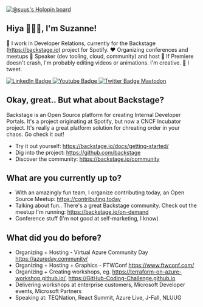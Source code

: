[![@suus's Holopin board](https://holopin.io/api/user/board?user=suus)](https://holopin.io/@suus)

## Hiya 🙋🏻‍♀️, I'm Suzanne!

🏢 I work in Developer Relations, currently for the Backstage (<a href="https://backstage.io">https://backstage.io</a>) project for Spotify.
♥️ Organizing conferences and meetups
🎤 Speaker (dev tooling, cloud, community) and host
🎥 If Premiere doesn't crash, I'm probably editing videos or animations. I'm creative.
🐣 I tweet.

<div id="badges">
  <a href="https://linkedin.com/in/suzannedaniels">
    <img src="https://img.shields.io/badge/LinkedIn-blue?style=for-the-badge&logo=linkedin&logoColor=white" alt="LinkedIn Badge"/>
  </a>
  <a href="https://youtube.com/playlist?list=PLfI-BhZY0z5SOGzSOhDZ52cWTOA1m4ijn">
    <img src="https://img.shields.io/badge/YouTube-red?style=for-the-badge&logo=youtube&logoColor=white" alt="Youtube Badge"/>
  </a>
  <a href="https://twitter.com/suushier">
    <img src="https://img.shields.io/badge/Twitter-blue?style=for-the-badge&logo=twitter&logoColor=white" alt="Twitter Badge"/>
  </a>
  <a rel="me" href="https://fedi.suuu.us/@suzanne">Mastodon</a>
</div>

## Okay, great.. But what about Backstage?
Backstage is an Open Source platform for creating Internal Developer Portals. It's a project originating at Spotify, but now a CNCF Incubator project. It's really a great platform solution for chreating order in your chaos. Go check it out!

* Try it out yourself: https://backstage.io/docs/getting-started/
* Dig into the project: https://github.com/backstage
* Discover the community: https://backstage.io/community

## What are you currently up to?
* With an amazingly fun team, I organize contributing today, an Open Source Meetup: <a href="https://contributing.today">https://contributing.today</a>
* Talking about fun.. There's a great Backstage community. Check out the meetup I'm running: <a href="https://backstage.io/on-demand">https://backstage.io/on-demand</a>
* Conference stuff (I'm not good at self-marketing, I know)

## What did you do before?
* Organizing + Hosting - Virtual Azure Community Day <a href="https://azureday.community/">https://azureday.community/</a>
* Organizing + Hosting + Graphics - FTWConf <a href="https://www.ftwconf.com/">https://www.ftwconf.com/</a>
* Organizing + Creating workshops, eg. https://terraform-on-azure-workshop.github.io/, https://GitHub-Coding-Challenge.github.io 
* Delivering workshops at enterprise customers, Microsoft Developer events, Microsoft Partners
* Speaking at: TEQNation, React Summit, Azure Live, J-Fall, NLUUG





